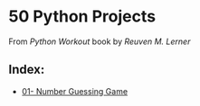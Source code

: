 <h1>50 Python Projects</h1>
<p>From <i>Python Workout</i> book by <i>Reuven M. Lerner</i></p>
<h2>Index: </h2>
<ul>
  <li><a href="01-NumberGuessingGame.py">01- Number Guessing Game</a></li>
</ul>
